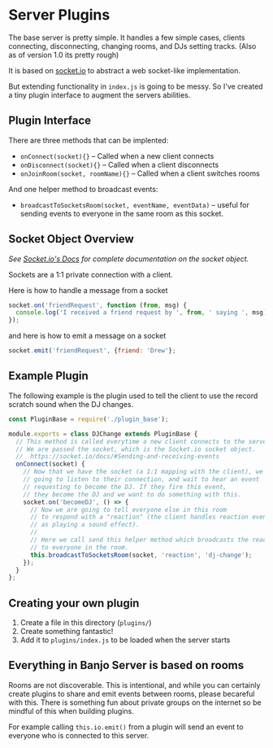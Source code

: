 # Server Plugins

The base server is pretty simple. It handles a few simple cases, clients connecting, disconnecting, changing rooms, and DJs setting tracks. (Also as of version 1.0 its pretty rough)

It is based on [socket.io](https://socket.io) to abstract a web socket-like implementation.

But extending functionality in `index.js` is going to be messy. So I've created a tiny plugin interface to augment the servers abilities.

## Plugin Interface

There are three methods that can be implented:

- `onConnect(socket){}` – Called when a new client connects
- `onDisconnect(socket){}` – Called when a client disconnects
- `onJoinRoom(socket, roomName){}` – Called when a client switches rooms

And one helper method to broadcast events:

- `broadcastToSocketsRoom(socket, eventName, eventData)` – useful for sending events to everyone in the same room as this socket.

## Socket Object Overview

_See [Socket.io's Docs](https://socket.io/docs/#Sending-and-receiving-events) for complete documentation on the socket object._

Sockets are a 1:1 private connection with a client.

Here is how to handle a message from a socket

```js
socket.on('friendRequest', function (from, msg) {
  console.log('I received a friend request by ', from, ' saying ', msg);
});
```

and here is how to emit a message on a socket

```js
socket.emit('friendRequest', {friend: 'Drew'};
```

## Example Plugin

The following example is the plugin used to tell the client to use the record scratch sound when the DJ changes.

```js
const PluginBase = require('./plugin_base');

module.exports = class DJChange extends PluginBase {
  // This method is called everytime a new client connects to the server
  // We are passed the socket, which is the Socket.io socket object.
  //  https://socket.io/docs/#Sending-and-receiving-events
  onConnect(socket) {
    // Now that we have the socket (a 1:1 mapping with the client), we are
    // going to listen to their connection, and wait to hear an event
    // requesting to become the DJ. If they fire this event,
    // they become the DJ and we want to do something with this.
    socket.on('becomeDJ', () => {
      // Now we are going to tell everyone else in this room
      // to respond with a "reaction" (the client handles reaction events
      // as playing a sound effect).
      //
      // Here we call send this helper method which broadcasts the reaction
      // to everyone in the room.
      this.broadcastToSocketsRoom(socket, 'reaction', 'dj-change');
    });
  }
};
```

## Creating your own plugin

1. Create a file in this directory (`plugins/`)
1. Create something fantastic!
1. Add it to `plugins/index.js` to be loaded when the server starts

## Everything in Banjo Server is based on rooms

Rooms are not discoverable. This is intentional, and while you can certainly create plugins to share and emit events between rooms, please becareful with this. There is something fun about private groups on the internet so be mindful of this when building plugins.

For example calling `this.io.emit()` from a plugin will send an event to everyone who is connected to this server.
